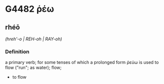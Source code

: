 # G4482 ῥέω

## rhéō

_(hreh'-o | REH-oh | RAY-oh)_

### Definition

a primary verb; for some tenses of which a prolonged form ῥεύω is used to flow ("run"; as water); flow; 

- to flow
